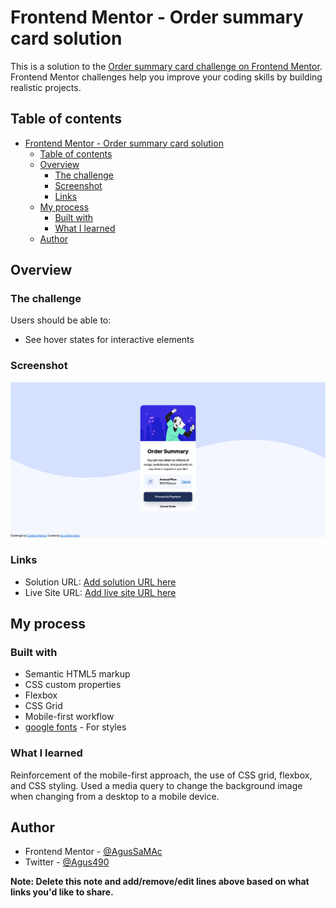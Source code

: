 # Frontend Mentor - Order summary card solution

This is a solution to the [Order summary card challenge on Frontend Mentor](https://www.frontendmentor.io/challenges/order-summary-component-QlPmajDUj). Frontend Mentor challenges help you improve your coding skills by building realistic projects. 

## Table of contents

- [Frontend Mentor - Order summary card solution](#frontend-mentor---order-summary-card-solution)
  - [Table of contents](#table-of-contents)
  - [Overview](#overview)
    - [The challenge](#the-challenge)
    - [Screenshot](#screenshot)
    - [Links](#links)
  - [My process](#my-process)
    - [Built with](#built-with)
    - [What I learned](#what-i-learned)
  - [Author](#author)

## Overview

### The challenge

Users should be able to:

- See hover states for interactive elements

### Screenshot

![Desktop](images/Screenshot%20Order%20summary%20card.png)

### Links

- Solution URL: [Add solution URL here](https://your-solution-url.com)
- Live Site URL: [Add live site URL here](https://your-live-site-url.com)

## My process

### Built with

- Semantic HTML5 markup
- CSS custom properties
- Flexbox
- CSS Grid
- Mobile-first workflow
- [google fonts](https://fonts.google.com/) - For styles

### What I learned

Reinforcement of the mobile-first approach, the use of CSS grid, flexbox, and CSS styling. Used a media query to change the background image when changing from a desktop to a mobile device.

## Author

- Frontend Mentor - [@AgusSaMAc](https://www.frontendmentor.io/profile/AgusSaMac)
- Twitter - [@Agus490](https://twitter.com/agus490)

**Note: Delete this note and add/remove/edit lines above based on what links you'd like to share.**

